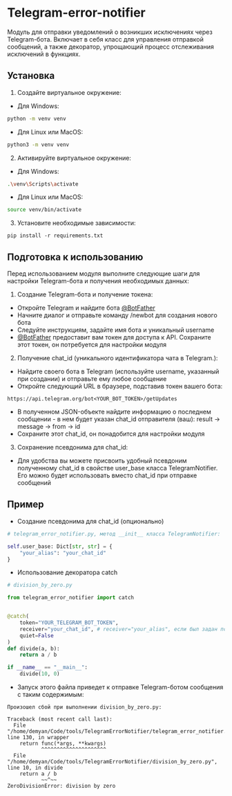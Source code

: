 # Telegram-error-notifier

Модуль для отправки уведомлений о возникших исключениях через Telegram-бота. Включает в себя класс для управления отправкой сообщений, а также декоратор, упрощающий процесс отслеживания исключений в функциях.


## Установка
1. Создайте виртуальное окружение:
- Для Windows:
``` bash
python -m venv venv
```
- Для Linux или MacOS:
```bash
python3 -m venv venv
```
2. Активируйте виртуальное окружение:
- Для Windows:
```bash
.\venv\Scripts\activate
```
- Для Linux или MacOS:
```bash
source venv/bin/activate
```
3. Установите необходимые зависимости:
```
pip install -r requirements.txt
```
    
## Подготовка к использованию
Перед использованием модуля выполните следующие шаги для настройки Telegram-бота и получения необходимых данных:
1. Создание Telegram-бота и получение токена:
- Откройте Telegram и найдите бота [@BotFather](https://t.me/BotFather)
- Начните диалог и отправьте команду /newbot для создания нового бота
- Следуйте инструкциям, задайте имя бота и уникальный username
- [@BotFather](https://t.me/BotFather) предоставит вам токен для доступа к API. Сохраните этот токен, он потребуется для настройки модуля
2. Получение chat_id (уникального идентификатора чата в Telegram.):
- Найдите своего бота в Telegram (используйте username, указанный при создании) и отправьте ему любое сообщение
- Откройте следующий URL в браузере, подставив токен вашего бота:
```
https://api.telegram.org/bot<YOUR_BOT_TOKEN>/getUpdates
```
- В полученном JSON-объекте найдите информацию о последнем сообщении - в нем будет указан chat_id отправителя (ваш): result -> message -> from -> id
- Сохраните этот chat_id, он понадобится для настройки модуля
3. Сохранение псевдонима для chat_id:
- Для удобства вы можете присвоить удобный псевдоним полученному chat_id в свойстве user_base класса TelegramNotifier. Его можно будет использовать вместо chat_id при отправке сообщений 
## Пример
- Создание псевдонима для chat_id (опционально)
```python
# telegram_error_notifier.py, метод __init__ класса TelegramNotifier:

self.user_base: Dict[str, str] = {
    "your_alias": "your_chat_id"
}
```
- Использование декоратора catch
```python
# division_by_zero.py

from telegram_error_notifier import catch


@catch(
    token="YOUR_TELEGRAM_BOT_TOKEN",
    receiver="your_chat_id", # receiver="your_alias", если был задан псевдоним
    quiet=False
)
def divide(a, b):
    return a / b

if __name__ == "__main__":
    divide(10, 0)
```
- Запуск этого файла приведет к отправке Telegram-ботом сообщения с таким содержимым:
```
Произошел сбой при выполнении division_by_zero.py:
 
Traceback (most recent call last):
  File "/home/demyan/Code/tools/TelegramErrorNotifier/telegram_error_notifier.py", line 130, in wrapper
    return func(*args, **kwargs)
           ^^^^^^^^^^^^^^^^^^^^^
  File "/home/demyan/Code/tools/TelegramErrorNotifier/division_by_zero.py", line 10, in divide
    return a / b
           ~~^~~
ZeroDivisionError: division by zero
```

